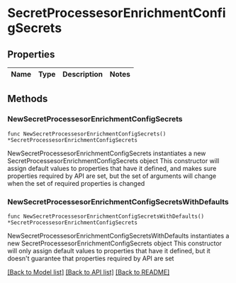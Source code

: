 # SecretProcessesorEnrichmentConfigSecrets

## Properties

Name | Type | Description | Notes
------------ | ------------- | ------------- | -------------

## Methods

### NewSecretProcessesorEnrichmentConfigSecrets

`func NewSecretProcessesorEnrichmentConfigSecrets() *SecretProcessesorEnrichmentConfigSecrets`

NewSecretProcessesorEnrichmentConfigSecrets instantiates a new SecretProcessesorEnrichmentConfigSecrets object
This constructor will assign default values to properties that have it defined,
and makes sure properties required by API are set, but the set of arguments
will change when the set of required properties is changed

### NewSecretProcessesorEnrichmentConfigSecretsWithDefaults

`func NewSecretProcessesorEnrichmentConfigSecretsWithDefaults() *SecretProcessesorEnrichmentConfigSecrets`

NewSecretProcessesorEnrichmentConfigSecretsWithDefaults instantiates a new SecretProcessesorEnrichmentConfigSecrets object
This constructor will only assign default values to properties that have it defined,
but it doesn't guarantee that properties required by API are set


[[Back to Model list]](../README.md#documentation-for-models) [[Back to API list]](../README.md#documentation-for-api-endpoints) [[Back to README]](../README.md)



